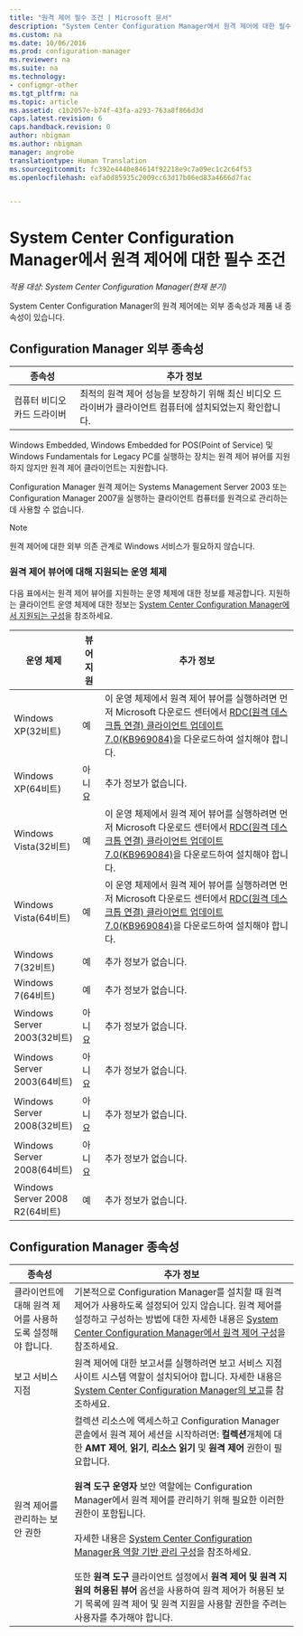 ```yaml
---
title: "원격 제어 필수 조건 | Microsoft 문서"
description: "System Center Configuration Manager에서 원격 제어에 대한 필수 조건을 확인합니다."
ms.custom: na
ms.date: 10/06/2016
ms.prod: configuration-manager
ms.reviewer: na
ms.suite: na
ms.technology:
- configmgr-other
ms.tgt_pltfrm: na
ms.topic: article
ms.assetid: c1b2057e-b74f-43fa-a293-763a8f866d3d
caps.latest.revision: 6
caps.handback.revision: 0
author: nbigman
ms.author: nbigman
manager: angrobe
translationtype: Human Translation
ms.sourcegitcommit: fc392e4440e84614f92218e9c7a09ec1c2c64f53
ms.openlocfilehash: eafa0d85935c2009cc63d17b06ed83a4666d7fac


---
```

# <a name="prerequisites-for-remote-control-in-system-center-configuration-manager"></a>System Center Configuration Manager에서 원격 제어에 대한 필수 조건

*적용 대상: System Center Configuration Manager(현재 분기)*

System Center Configuration Manager의 원격 제어에는 외부 종속성과 제품 내 종속성이 있습니다.  

## <a name="dependencies-external-to-configuration-manager"></a>Configuration Manager 외부 종속성  

|종속성|추가 정보|  
|----------------|----------------------|  
|컴퓨터 비디오 카드 드라이버|최적의 원격 제어 성능을 보장하기 위해 최신 비디오 드라이버가 클라이언트 컴퓨터에 설치되었는지 확인합니다.|  

 Windows Embedded, Windows Embedded for POS(Point of Service) 및 Windows Fundamentals for Legacy PC를 실행하는 장치는 원격 제어 뷰어를 지원하지 않지만 원격 제어 클라이언트는 지원합니다.  

 Configuration Manager 원격 제어는 Systems Management Server 2003 또는 Configuration Manager 2007을 실행하는 클라이언트 컴퓨터를 원격으로 관리하는 데 사용할 수 없습니다.  

> [!NOTE]  
>  원격 제어에 대한 외부 의존 관계로 Windows 서비스가 필요하지 않습니다.  

### <a name="supported-operating-systems-for-the-remote-control-viewer"></a>원격 제어 뷰어에 대해 지원되는 운영 체제  
 다음 표에서는 원격 제어 뷰어를 지원하는 운영 체제에 대한 정보를 제공합니다. 지원하는 클라이언트 운영 체제에 대한 정보는 [System Center Configuration Manager에서 지원되는 구성](../../../../core/plan-design/configs/supported-configurations.md)을 참조하세요.  

|운영 체제|뷰어 지원|추가 정보|  
|----------------------|--------------------|----------------------|  
|Windows XP(32비트)|예|이 운영 체제에서 원격 제어 뷰어를 실행하려면 먼저 Microsoft 다운로드 센터에서 [RDC(원격 데스크톱 연결) 클라이언트 업데이트 7.0(KB969084)](https://www.microsoft.com/en-us/download/details.aspx?id=12767)을 다운로드하여 설치해야 합니다.|  
|Windows XP(64비트)|아니요|추가 정보가 없습니다.|  
|Windows Vista(32비트)|예|이 운영 체제에서 원격 제어 뷰어를 실행하려면 먼저 Microsoft 다운로드 센터에서 [RDC(원격 데스크톱 연결) 클라이언트 업데이트 7.0(KB969084)](https://www.microsoft.com/en-us/download/details.aspx?id=12767)을 다운로드하여 설치해야 합니다.|  
|Windows Vista(64비트)|예|이 운영 체제에서 원격 제어 뷰어를 실행하려면 먼저 Microsoft 다운로드 센터에서 [RDC(원격 데스크톱 연결) 클라이언트 업데이트 7.0(KB969084)](https://www.microsoft.com/en-us/download/details.aspx?id=12767)을 다운로드하여 설치해야 합니다.|  
|Windows 7(32비트)|예|추가 정보가 없습니다.|  
|Windows 7(64비트)|예|추가 정보가 없습니다.|  
|Windows Server 2003(32비트)|아니요|추가 정보가 없습니다.|  
|Windows Server 2003(64비트)|아니요|추가 정보가 없습니다.|  
|Windows Server 2008(32비트)|아니요|추가 정보가 없습니다.|  
|Windows Server 2008(64비트)|아니요|추가 정보가 없습니다.|  
|Windows Server 2008 R2(64비트)|예|추가 정보가 없습니다.|  

## <a name="configuration-manager-dependencies"></a>Configuration Manager 종속성  

|종속성|추가 정보|  
|----------------|----------------------|  
|클라이언트에 대해 원격 제어를 사용하도록 설정해야 합니다.|기본적으로 Configuration Manager를 설치할 때 원격 제어가 사용하도록 설정되어 있지 않습니다. 원격 제어를 설정하고 구성하는 방법에 대한 자세한 내용은 [System Center Configuration Manager에서 원격 제어 구성](../../../../core/clients/manage/remote-control/configuring-remote-control.md)을 참조하세요.|  
|보고 서비스 지점|원격 제어에 대한 보고서를 실행하려면 보고 서비스 지점 사이트 시스템 역할이 설치되어야 합니다. 자세한 내용은 [System Center Configuration Manager의 보고](../../../../core/servers/manage/reporting.md)를 참조하세요.|  
|원격 제어를 관리하는 보안 권한|컬렉션 리소스에 액세스하고 Configuration Manager 콘솔에서 원격 제어 세션을 시작하려면: **컬렉션**개체에 대한 **AMT 제어**, **읽기**, **리소스 읽기** 및 **원격 제어** 권한이 필요합니다.<br /><br /> **원격 도구 운영자** 보안 역할에는 Configuration Manager에서 원격 제어를 관리하기 위해 필요한 이러한 권한이 포함됩니다.<br /><br /> 자세한 내용은 [System Center Configuration Manager용 역할 기반 관리 구성](../../../../core/servers/deploy/configure/configure-role-based-administration.md)을 참조하세요.<br /><br /> 또한 **원격 도구** 클라이언트 설정에서 **원격 제어 및 원격 지원의 허용된 뷰어** 옵션을 사용하여 원격 제어가 허용된 보기 목록에 원격 제어 및 원격 지원을 사용할 권한을 주려는 사용자를 추가해야 합니다.|  



<!--HONumber=Dec16_HO3-->


